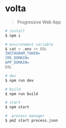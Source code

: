 # volta

> Progressive Web App

```bash
# install
$ npm i

# environment variable
$ cat > .env << EOL
INSTAGRAM_TOKEN=
CMS_DOMAIN=
APP_DOMAIN=
EOL

# dev
$ npm run dev

# build
$ npm run build

# start
$ npm start

#  process manager
$ pm2 start process.json
```
